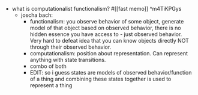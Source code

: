   * what is computationalist functionalism? #[[fast memo]] ^m4TiKPGys
    * joscha bach:
      * functionalism: you observe behavior of some object, generate model of that object based on observed behavior, there is no hidden essence you have access to - just observed behavior. Very hard to defeat idea that you can know objects directly NOT through their observed behavior.
      * computationalism: position about representation. Can represent anything with state transitions. 
      * combo of both
      * EDIT: so i guess states are models of observed behavior/function of a thing and combining these states together is used to represent a thing
